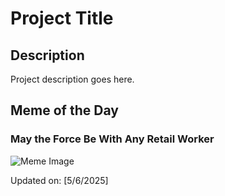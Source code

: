 # Project Title

## Description

Project description goes here.

## Meme of the Day

### May the Force Be With Any Retail Worker
![Meme Image](https://i.redd.it/0ln2ahsa6vye1.png)

Updated on: [5/6/2025]